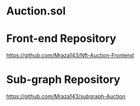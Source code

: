 # Auction.sol


# Front-end Repository
https://github.com/Mraza143/Nft-Auction-Frontend


# Sub-graph Repository
https://github.com/Mraza143/subgraph-Auction
